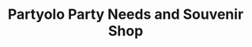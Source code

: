 ---
title: "Partyolo Party Needs and Souvenir Shop"
url: /baao/partyolo-party-needs-and-souvenir-shop/
shop: party
---